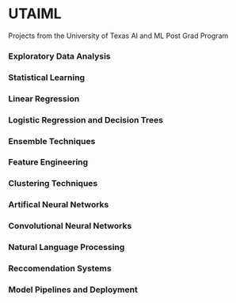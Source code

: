 # UTAIML
Projects from the University of Texas AI and ML Post Grad Program


### Exploratory Data Analysis

### Statistical Learning

### Linear Regression

### Logistic Regression and Decision Trees

### Ensemble Techniques

### Feature Engineering

### Clustering Techniques

### Artifical Neural Networks

### Convolutional Neural Networks

### Natural Language Processing

### Reccomendation Systems

### Model Pipelines and Deployment

